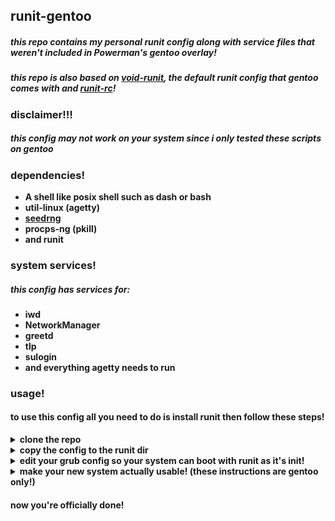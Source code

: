 ## runit-gentoo
##### this repo contains my personal runit config along with service files that weren't included in Powerman's gentoo overlay!
##### this repo is also based on [void-runit](https://github.com/void-linux/void-runit/tree/master), the default runit config that gentoo comes with and [runit-rc](https://github.com/neeshy/runit-rc)!

### disclaimer!!!
##### this config may not work on your system since i only tested these scripts on gentoo

### dependencies!
- **A shell like posix shell such as dash or bash**
- **util-linux (agetty)**
- **[seedrng](https://git.zx2c4.com/seedrng/about/)**
- **procps-ng (pkill)**
- **and runit**
### system services!
##### this config has services for:
- **iwd**
- **NetworkManager**
- **greetd**
- **tlp**
- **sulogin**
- **and everything agetty needs to run**

### usage!
#### to use this config all you need to do is install runit then follow these steps!
</details>
<details close>

<summary><b>clone the repo</b></summary>

<br>

```
git clone https://github.com/imrando/runit-gentoo
```

</details>

</details>
<details close>

<summary><b>copy the config to the runit dir</b></summary>

<br>

remove the default config (if you use runit from Powerman's gentoo overlay this may not be necessary!)

```
sudo/doas rm -rf /etc/runit
sudo/doas rm -rf /etc/sv
```

copy the config into /etc

```
sudo/doas cp ~/runit-gentoo/runit /etc
sudo/doas cp ~/runit-gentoo/sv /etc
```
</details>

</details>
<details close>

<summary><b>edit your grub config so your system can boot with runit as it's init!</b></summary>

<br>

add this kernel parameter to your /etc/default/grub like this!
```
GRUB_CMDLINE_LINUX="init=/sbin/runit-init"
```

then update the grub config!
```
sudo/doas grub-mkconfig -o /boot/grub/grub.cfg
```
</details>

</details>
<details close>

<summary><b>make your new system actually usable! (these instructions are gentoo only!)</b></summary>

<br>

step 1: install the eselect-repository tool to enable the Powerman overlay! 
###### (this overlay contains various packages meant for gentoo being used with runit as it's main init such as service files for runit or runit without the default config)

```
sudo/doas emerge -a app-eselect/eselect-repository
```

step 2: enable the overlay! 
###### (it's also recomended to enable the guru overlay to be able to install packages that aren't on the main gentoo repository! guru is esentially the gentoo equivalent of the aur!)

```
sudo/doas eselect repository enable powerman
sudo/doas eselect repository enable guru
```

step 3: sync the repositories!
###### (this subcommand makes it so you're able to install the newest version of any package form every single repository!) 
```
sudo/doas emerge --sync
```
if you want to install anything from powerman overlay just check out their [repository](https://github.com/powerman/powerman-overlay)!
</details>

#### now you're officially done! 
